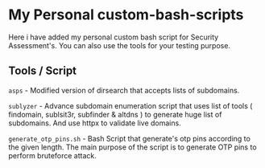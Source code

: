 # My Personal custom-bash-scripts
Here i have added my personal custom bash script for Security Assessment's. You can also use the tools for your testing purpose.

## Tools / Script

`asps` - Modified version of dirsearch that accepts lists of subdomains.

`sublyzer` - Advance subdomain enumeration script that uses list of tools ( findomain, sublsit3r, subfinder & altdns ) to generate huge list of subdomains. And use httpx to validate live domains.

`generate_otp_pins.sh` - Bash Script that generate's otp pins according to the given length. The main purpose of the script is to generate OTP pins to perform bruteforce attack.

